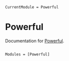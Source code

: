 ```@meta
CurrentModule = Powerful
```

# Powerful

Documentation for [Powerful](https://github.com/sensl/Powerful.jl).

```@index
```

```@autodocs
Modules = [Powerful]
```
